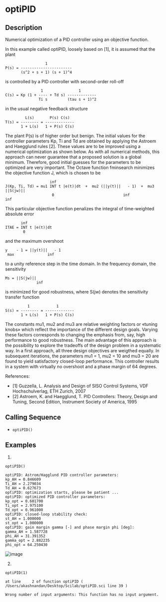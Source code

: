 # optiPID

## Description
Numerical optimization of a PID controller using an objective function.

In this example called optiPID, loosely based on [1], it is assumed that the plant 

                      1
    P(s) = -----------------------
           (s^2 + s + 1) (s + 1)^4 

is controlled by a PID controller with second-order roll-off

                    1                1
    C(s) = Kp (1 + ---- + Td s) -------------
                   Ti s         (tau s + 1)^2

in the usual negative feedback structure

             L(s)       P(s) C(s)
    T(s) = -------- = -------------
           1 + L(s)   1 + P(s) C(s)

The plant P(s) is of higher order but benign. The initial values for the controller parameters Kp, Ti and Td are obtained by applying the Astroem and Haegglund rules [2]. These values are to be improved using a numerical optimization as shown below. As with all numerical methods, this approach can never guarantee that a proposed solution is a global minimum. Therefore, good initial guesses for the parameters to be optimized are very important. The Octave function fminsearch minimizes the objective function J, which is chosen to be

                        inf 
    J(Kp, Ti, Td) = mu1 INT t |e(t)|dt  +  mu2 (||y(t)||   - 1)  +  mu3 ||S(jw)||
                         0                               inf                       inf

This particular objective function penalizes the integral of time-weighted absolute error

           inf 
    ITAE = INT t |e(t)|dt
            0             

and the maximum overshoot

    y    - 1 = ||y(t)||   - 1
     max               inf

to a unity reference step in the time domain. In the frequency domain, the sensitivity

    Ms = ||S(jw)||
                  inf

is minimized for good robustness, where S(jw) denotes the sensitivity transfer function

              1            1
    S(s) = -------- = -------------
           1 + L(s)   1 + P(s) C(s)

The constants mu1, mu2 and mu3 are relative weighting factors or «tuning knobs» which reflect the importance of the different design goals. Varying these factors corresponds to changing the emphasis from, say, high performance to good robustness. The main advantage of this approach is the possibility to explore the tradeoffs of the design problem in a systematic way. In a first approach, all three design objectives are weigthed equally. In subsequent iterations, the parameters mu1 = 1, mu2 = 10 and mu3 = 20 are found to yield satisfactory closed-loop performance. This controller results in a system with virtually no overshoot and a phase margin of 64 degrees.

References:
- [1] Guzzella, L. Analysis and Design of SISO Control Systems, VDF Hochschulverlag, ETH Zurich, 2007
- [2] Astroem, K. and Haegglund, T. PID Controllers: Theory, Design and Tuning, Second Edition, Instrument Society of America, 1995

## Calling Sequence
- `optiPID()`

## Examples
1.
```
optiPID()
```
```
optiPID: Astrom/Hagglund PID controller parameters: 
kp_AH = 0.846609
Ti_AH = 2.279034
Td_AH = 0.627673
optiPID: optimization starts, please be patient ... 
optiPID: optimized PID controller parameters: 
kp_opt = 0.601700
Ti_opt = 2.975100
Td_opt = 0.961000
optiPID: closed-loop stability check: 
st_AH = 1.000000
st_opt = 1.000000
optiPID: gain margin gamma [-] and phase margin phi [deg]: 
gamma_AH = 1.587728
phi_AH = 31.391352
gamma_opt = 2.882235
phi_opt = 64.250430
```
![image](https://github.com/user-attachments/assets/18a662dd-6199-4b8d-a26d-fd3ea2a2358f)

2.
```
optiPID(1)
```
```
at line     2 of function optiPID ( /Users/akashnandan/Desktop/Scilab/optiPID.sci line 39 )

Wrong number of input arguments: This function has no input argument.
``` 
